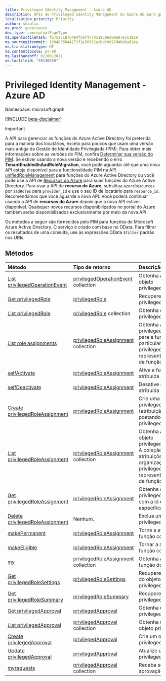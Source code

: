 ```yaml
---
title: Privileged Identity Management - Azure AD
description: APIs do Privileged Identity Management do Azure AD para gerenciar as funções do Azure Active Directory.
localization_priority: Priority
author: shauliu
ms.prod: governance
doc_type: conceptualPageType
ms.openlocfilehash: fb75ac1876404fbaf477d51960ed00a97ec63829
ms.sourcegitcommit: 1004835b44271f2e50332a1bdc9097d4b06a914a
ms.translationtype: HT
ms.contentlocale: pt-BR
ms.lasthandoff: 02/06/2021
ms.locfileid: "50136560"
---
```

# <a name="privileged-identity-management---azure-ad"></a>Privileged Identity Management - Azure AD

Namespace: microsoft.graph

[!INCLUDE [beta-disclaimer](../../includes/beta-disclaimer.md)]

> [!IMPORTANT]
> A API para gerenciar as funções do Azure Active Directory foi preterida para a maioria dos locatários, exceto para poucos que usam uma versão mais antiga da Gestão de Identidade Privilegiada (PIM). Para obter mais informações sobre as versões do PIM, confira [Determinar sua versão do PIM](https://docs.microsoft.com/azure/active-directory/privileged-identity-management/pim-how-to-activate-role?tabs=new#determine-your-version-of-pim). Se estiver usando a nova versão e recebendo o erro **TenantEnabledInAadRoleMigration**, você pode aguardar até que uma nova API esteja disponível para a funcionalidade PIM na API [unifiedRoleManagement](/graph/api/resources/unifiedroledefinition?view=graph-rest-beta) para funções do Azure Active Directory ou você pode use a API de [Recursos do Azure](/graph/api/resources/privilegedidentitymanagement-resources?view=graph-rest-beta) para suas funções do Azure Active Directory. Para usar a API de **recurso do Azure**, substitua `azureResources` por `aadRoles` para `provider_id` e use o seu ID de locatário para `resource_id`. Recomendamos que você aguarde a nova API. Você poderá continuar usando a API de **recursos do Azure** depois que a nova API estiver disponível. Quaisquer novos recursos disponibilizados no portal do Azure também serão disponibilizados exclusivamente por meio da nova API. 

Os métodos a seguir são fornecidos pelo PIM para funções do Microsoft Azure Active Directory. O serviço é criado com base no OData. Para filtrar os resultados de uma consulta, use as expressões OData ``$filter`` padrão nos URIs.

## <a name="methods"></a>Métodos

| Método | Tipo de retorno | Descrição |
|:---------------|:--------|:----------|
|[List privilegedOperationEvent](../api/privilegedoperationevent-list.md) | [privilegedOperationEvent](privilegedoperationevent.md) collection |Obtenha a coleção de objeto privilegedOperationEvent. |
|[Get privilegedRole](../api/privilegedrole-get.md) |[privilegedRole](privilegedrole.md)| Recupere um objeto privilegedRole.|
|[List privilegedRole](../api/privilegedrole-list.md) | [privilegedRole](privilegedrole.md) collection |Obtenha coleção de objeto privilegedRole. |
|[List role assignments](../api/privilegedrole-list-assignments.md) | [privilegedRoleAssignment](privilegedroleassignment.md) collection |Obtenha a coleção privilegedRoleAssignment para a função em particular. Cada privilegedRoleAssignment representa uma atribuição de função a um usuário.|
|[selfActivate](../api/privilegedrole-selfactivate.md) | [privilegedRoleAssignment](privilegedroleassignment.md) |Ative a função que é atribuída ao solicitante.|
|[selfDeactivate](../api/privilegedrole-selfdeactivate.md) | [privilegedRoleAssignment](privilegedroleassignment.md) |Desative a função que é atribuída ao solicitante.|
|[Create privilegedRoleAssignment](../api/privilegedroleassignment-post-privilegedroleassignments.md) |[privilegedRoleAssignment](privilegedroleassignment.md)| Crie uma nova privilegedRoleAssignment (atribuição de função) postando-a na coleção privilegedRoleAssignments.|
|[List privilegedRoleAssignment](../api/privilegedroleassignment-list.md) | [privilegedRoleAssignment](privilegedroleassignment.md) collection |Obtenha a coleção de objeto privilegedRoleAssignment. A coleção contém todas as atribuições de função da organização. Cada privilegedRoleAssignment representa uma atribuição de função a um usuário. |
|[Get privilegedRoleAssignment](../api/privilegedroleassignment-get.md) | [privilegedRoleAssignment](privilegedroleassignment.md)|Obtenha o objeto privilegedRoleAssignment com a id da tarefa especificada. |
|[Delete privilegedRoleAssignment](../api/privilegedroleassignment-delete.md) | Nenhum. |Exclua um objeto privilegedRoleAssignment. |
|[makePermanent](../api/privilegedroleassignment-makepermanent.md) | [privilegedRoleAssignment](privilegedroleassignment.md) |Torne a atribuição de função como permanente. |
|[makeEligible](../api/privilegedroleassignment-makeeligible.md) | [privilegedRoleAssignment](privilegedroleassignment.md) |Tornar a atribuição de função como qualificada. |
|[my](../api/privilegedroleassignment-my.md) | [privilegedRoleAssignment](privilegedroleassignment.md) collection|Obtenha as atribuições de função do solicitante. |
|[Get privilegedRoleSettings](../api/privilegedrolesettings-get.md) | [privilegedRoleSettings](../resources/privilegedrolesettings.md)|Recupere as propriedades do objeto privilegedRoleSettings. |
|[Get privilegedRoleSummary](../api/privilegedrolesummary-get.md) | [privilegedRoleSummary](../resources/privilegedrolesummary.md)|Recupere o objeto privilegedRoleSummary. |
|[Get privilegedApproval](../api/privilegedapproval-get.md) |[privilegedApproval](privilegedapproval.md)| Obtenha um objeto privilegedApproval.|
|[List privilegedApproval](../api/privilegedapproval-list.md) | [privilegedApproval](privilegedapproval.md) collection |Obtenha uma coleção de objeto privilegedApproval. |
|[Create privilegedApproval](../api/privilegedapproval-post-privilegedapproval.md) | [privilegedApproval](privilegedapproval.md)    |Crie um objeto privilegedApproval. |
|[Update privilegedApproval](../api/privilegedapproval-update.md) | [privilegedApproval](privilegedapproval.md) |Atualize um objeto privilegedApproval. |
|[myrequests](../api/privilegedapproval-myrequests.md) | [privilegedApproval](privilegedapproval.md) collection|Receba solicitações de aprovação do solicitante. |

<!-- uuid: 8fcb5dbc-d5aa-4681-8e31-b001d5168d79
2015-10-25 14:57:30 UTC -->
<!--
{
  "type": "#page.annotation",
  "description": "Service root",
  "keywords": "",
  "section": "documentation",
  "tocPath": "",
  "suppressions": []
}
-->
